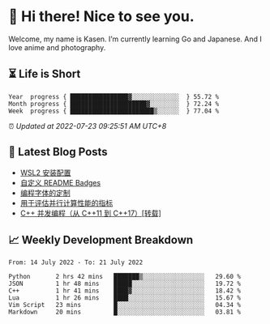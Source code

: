 <h1>👋 Hi there! Nice to see you.</h1>

Welcome, my name is Kasen. I’m currently learning Go and Japanese. And I love anime and photography.


## ⏳ Life is Short

<!-- Start of Time Progress Bar -->
``` text
Year  progress { ████████████████▓░░░░░░░░░░░░░  } 55.72 %
Month progress { █████████████████████▓░░░░░░░░  } 72.24 %
Week  progress { ███████████████████████▒░░░░░░  } 77.04 %
```

⏰ *Updated at 2022-07-23 09:25:51 AM UTC+8*

<!-- End of Time Progress Bar -->

## 📝 Latest Blog Posts

<!-- BLOG-POST-LIST:START -->
- [WSL2 安装配置](https://blog.imkasen.com/wsl2-config.html)
- [自定义 README Badges](https://blog.imkasen.com/custom-readme-badges.html)
- [编程字体的定制](https://blog.imkasen.com/coding-fonts-configuration.html)
- [用于评估并行计算性能的指标](https://blog.imkasen.com/parallel-performance-metrics.html)
- [C++ 并发编程（从 C++11 到 C++17）[转载]](https://blog.imkasen.com/cpp-concurrency.html)
<!-- BLOG-POST-LIST:END -->

## 📈 Weekly Development Breakdown

<!--START_SECTION:waka-->

```text
From: 14 July 2022 - To: 21 July 2022

Python       2 hrs 42 mins   ███████▒░░░░░░░░░░░░░░░░░   29.60 %
JSON         1 hr 48 mins    █████░░░░░░░░░░░░░░░░░░░░   19.72 %
C++          1 hr 41 mins    ████▓░░░░░░░░░░░░░░░░░░░░   18.42 %
Lua          1 hr 26 mins    ████░░░░░░░░░░░░░░░░░░░░░   15.67 %
Vim Script   23 mins         █░░░░░░░░░░░░░░░░░░░░░░░░   04.34 %
Markdown     20 mins         █░░░░░░░░░░░░░░░░░░░░░░░░   03.81 %
```

<!--END_SECTION:waka-->
